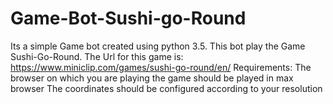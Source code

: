 # Game-Bot-Sushi-go-Round

Its a simple Game bot created using python 3.5.
This bot play the Game Sushi-Go-Round.
The Url for this game is: https://www.miniclip.com/games/sushi-go-round/en/
Requirements:
The browser on which you are playing the game should be played in max browser
The coordinates should be configured according to your resolution
